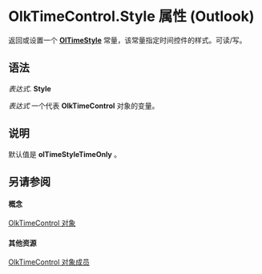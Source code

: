
# OlkTimeControl.Style 属性 (Outlook)

返回或设置一个  **[OlTimeStyle](82c4d063-29f2-d7c8-44ff-8b4aca912855.md)** 常量，该常量指定时间控件的样式。可读/写。


## 语法

 _表达式_. **Style**

 _表达式_ 一个代表 **OlkTimeControl** 对象的变量。


## 说明

默认值是 **olTimeStyleTimeOnly** 。


## 另请参阅


#### 概念


[OlkTimeControl 对象](b23f1741-b920-0caf-d4be-9892d8f2ae07.md)
#### 其他资源


[OlkTimeControl 对象成员](4a9d0ec3-40b4-c40c-8774-ba8aa1f092e3.md)